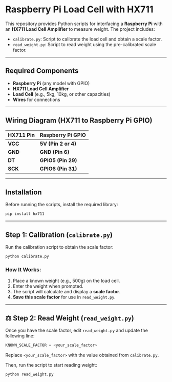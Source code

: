 # Raspberry Pi Load Cell with HX711

This repository provides Python scripts for interfacing a **Raspberry Pi** with an **HX711 Load Cell Amplifier** to measure weight. The project includes:
- `calibrate.py`: Script to calibrate the load cell and obtain a scale factor.
- `read_weight.py`: Script to read weight using the pre-calibrated scale factor.

---

## Required Components

- **Raspberry Pi** (any model with GPIO)
- **HX711 Load Cell Amplifier**
- **Load Cell** (e.g., 5kg, 10kg, or other capacities)
- **Wires** for connections

---

## Wiring Diagram (HX711 to Raspberry Pi GPIO)

| HX711 Pin | Raspberry Pi GPIO |
|-----------|------------------|
| **VCC**   | **5V (Pin 2 or 4)**  |
| **GND**   | **GND (Pin 6)**  |
| **DT**    | **GPIO5 (Pin 29)** |
| **SCK**   | **GPIO6 (Pin 31)** |

---

## Installation

Before running the scripts, install the required library:
```bash
pip install hx711
```

---

## Step 1: Calibration (`calibrate.py`)
Run the calibration script to obtain the scale factor:
```bash
python calibrate.py
```
### **How It Works:**
1. Place a known weight (e.g., 500g) on the load cell.
2. Enter the weight when prompted.
3. The script will calculate and display a **scale factor**.
4. **Save this scale factor** for use in `read_weight.py`.

---

## ⚖️ Step 2: Read Weight (`read_weight.py`)
Once you have the scale factor, edit `read_weight.py` and update the following line:
```python
KNOWN_SCALE_FACTOR = <your_scale_factor>
```
Replace `<your_scale_factor>` with the value obtained from `calibrate.py`.

Then, run the script to start reading weight:
```bash
python read_weight.py
```